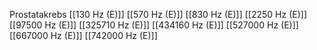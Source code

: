 Prostatakrebs
[[130 Hz (E)]]
[[570 Hz (E)]]
[[830 Hz (E)]]
[[2250 Hz (E)]]
[[97500 Hz (E)]]
[[325710 Hz (E)]]
[[434160 Hz (E)]]
[[527000 Hz (E)]]
[[667000 Hz (E)]]
[[742000 Hz (E)]]